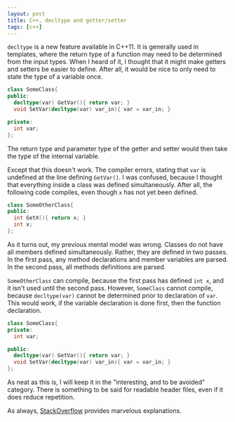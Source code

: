 ```yaml
---
layout: post
title: C++, decltype and getter/setter
tags: [c++]
---
```


`decltype` is a new feature available in C++11.
It is generally used in templates,
  where the return type of a function may need to be determined from the input types.
When I heard of it, I thought that it might make getters and setters be easier to define.
After all, it would be nice to only need to state the type of a variable once.

```c++
class SomeClass{
public:
  decltype(var) GetVar(){ return var; }
  void SetVar(decltype(var) var_in){ var = var_in; }

private:
  int var;
};
```

The return type and parameter type of the getter and setter would then take the type
  of the internal variable.

Except that this doesn't work.
The compiler errors, stating that `var` is undefined at the line defining `GetVar()`.
I was confused, because I thought that everything inside a class was defined simultaneously.
After all, the following code compiles, even though `x` has not yet been defined.

```c++
class SomeOtherClass{
public:
  int GetX(){ return x; }
  int x;
};
```

As it turns out, my previous mental model was wrong.
Classes do not have all members defined simultaneously.
Rather, they are defined in two passes.
In the first pass, any method declarations and member variables are parsed.
In the second pass, all methods definitions are parsed.

`SomeOtherClass` can compile, because the first pass has defined `int x`,
  and it isn't used until the second pass.
However, `SomeClass` cannot compile, because `decltype(var)` cannot be determined prior to declaration of `var`.
This would work, if the variable declaration is done first, then the function declaration.

```c++
class SomeClass{
private:
  int var;

public:
  decltype(var) GetVar(){ return var; }
  void SetVar(decltype(var) var_in){ var = var_in; }
};
```

As neat as this is, I will keep it in the "interesting, and to be avoided" category.
There is something to be said for readable header files, even if it does reduce repetition.

As always, [StackOverflow](http://stackoverflow.com/a/16766850/2689797) provides marvelous explanations.
